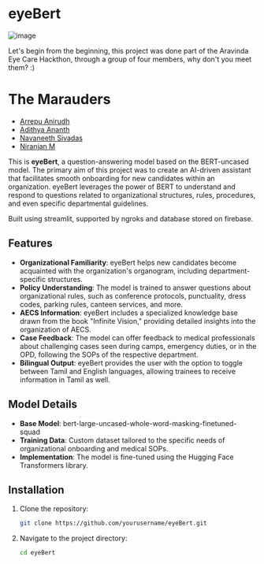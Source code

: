 # eyeBert

![image](https://github.com/user-attachments/assets/d4ba2344-1b19-4d00-98a7-5e3755567380)

Let's begin from the beginning, this project was done part of the Aravinda Eye Care Hackthon, through a group of four members, why don't you meet them? :)
# The Marauders
 - [Arrepu Anirudh](https://github.com/AnirudhArrepu)
 - [Adithya Ananth](https://github.com/adithya-ananth)
 - [Navaneeth Sivadas](https://github.com/NavaneethSivadas025)
 - [Niranjan M](https://github.com/all-coder)

This is **eyeBert**, a question-answering model based on the BERT-uncased model. The primary aim of this project was to create an AI-driven assistant that facilitates smooth onboarding for new candidates within an organization. eyeBert leverages the power of BERT to understand and respond to questions related to organizational structures, rules, procedures, and even specific departmental guidelines.

Built using streamlit, supported by ngroks and database stored on firebase.

## Features

- **Organizational Familiarity**: eyeBert helps new candidates become acquainted with the organization's organogram, including department-specific structures.
- **Policy Understanding**: The model is trained to answer questions about organizational rules, such as conference protocols, punctuality, dress codes, parking rules, canteen services, and more.
- **AECS Information**: eyeBert includes a specialized knowledge base drawn from the book "Infinite Vision," providing detailed insights into the organization of AECS.
- **Case Feedback**: The model can offer feedback to medical professionals about challenging cases seen during camps, emergency duties, or in the OPD, following the SOPs of the respective department.
- **Bilingual Output**: eyeBert provides the user with the option to toggle between Tamil and English languages, allowing trainees to receive information in Tamil as well.

## Model Details

- **Base Model**: bert-large-uncased-whole-word-masking-finetuned-squad
- **Training Data**: Custom dataset tailored to the specific needs of organizational onboarding and medical SOPs.
- **Implementation**: The model is fine-tuned using the Hugging Face Transformers library.

## Installation

1. Clone the repository:
   ```bash
   git clone https://github.com/yourusername/eyeBert.git
   ```
2. Navigate to the project directory:
   ```bash
   cd eyeBert


